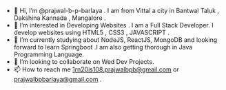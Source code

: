 - 👋 Hi, I’m @prajwal-b-p-barlaya . I am from Vittal a city in Bantwal Taluk , Dakshina Kannada , Mangalore .
- 👀 I’m interested in Developing Websites . I am a Full Stack Developer. I develop websites using HTML5 , CSS3 , JAVASCRIPT .
- 🌱 I’m currently studying about NodeJS, ReactJS, MongoDB and looking forward to learn Springboot .I am also getting thorough in Java Programming Language.
- 💞️ I’m looking to collaborate on Wed Dev Projects.
- 📫 How to reach me 1rn20is108.prajwalbpb@gmail.com or prajwalbpbarlaya@gmail.com .
<!---
prajwal-b-p-barlaya/prajwal-b-p-barlaya is a ✨ special ✨ repository because its `README.md` (this file) appears on your GitHub profile.
You can click the Preview link to take a look at your changes.
--->
